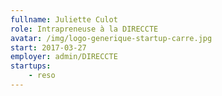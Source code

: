```yaml
---
fullname: Juliette Culot
role: Intrapreneuse à la DIRECCTE
avatar: /img/logo-generique-startup-carre.jpg
start: 2017-03-27
employer: admin/DIRECCTE
startups:
    - reso
---
```

